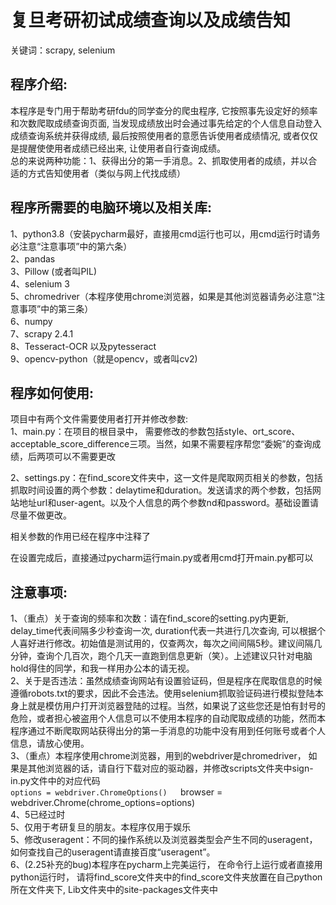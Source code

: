 # 复旦考研初试成绩查询以及成绩告知 #
关键词：scrapy, selenium
## 程序介绍: ##
本程序是专门用于帮助考研fdu的同学查分的爬虫程序, 它按照事先设定好的频率和次数爬取成绩查询页面, 当发现成绩放出时会通过事先给定的个人信息自动登入成绩查询系统并获得成绩, 最后按照使用者的意愿告诉使用者成绩情况, 或者仅仅是提醒使使用者成绩已经出来, 让使用者自行查询成绩。  
总的来说两种功能：1、获得出分的第一手消息。2、抓取使用者的成绩，并以合适的方式告知使用者（类似与网上代找成绩）
## 程序所需要的电脑环境以及相关库: ##

1、python3.8（安装pycharm最好，直接用cmd运行也可以，用cmd运行时请务必注意“注意事项”中的第六条）  
2、pandas  
3、Pillow (或者叫PIL)  
4、selenium 3  
5、chromedriver（本程序使用chrome浏览器，如果是其他浏览器请务必注意“注意事项”中的第三条）  
6、numpy  
7、scrapy 2.4.1  
8、Tesseract-OCR 以及pytesseract  
9、opencv-python（就是opencv，或者叫cv2)  
## 程序如何使用: ## 
项目中有两个文件需要使用者打开并修改参数:  
1、main.py：在项目的根目录中， 需要修改的参数包括style、ort_score、acceptable_score_difference三项。当然，如果不需要程序帮您“委婉”的查询成绩，后两项可以不需要更改  
  
2、settings.py：在find_score文件夹中，这一文件是爬取网页相关的参数，包括抓取时间设置的两个参数：delaytime和duration。发送请求的两个参数，包括网站地址url和user-agent。以及个人信息的两个参数nd和password。基础设置请尽量不做更改。  
  
相关参数的作用已经在程序中注释了  
  
在设置完成后，直接通过pycharm运行main.py或者用cmd打开main.py都可以  
## 注意事项: ##
1、（重点）关于查询的频率和次数：请在find_score的setting.py内更新, delay_time代表间隔多少秒查询一次, duration代表一共进行几次查询,  可以根据个人喜好进行修改。初始值是测试用的，仅查两次，每次之间间隔5秒。建议间隔几分钟，查询个几百次，跑个几天一直跑到信息更新（笑）。上述建议只针对电脑hold得住的同学，和我一样用办公本的请无视。  
2、关于是否违法：虽然成绩查询网站有设置验证码，但是程序在爬取信息的时候遵循robots.txt的要求，因此不会违法。使用selenium抓取验证码进行模拟登陆本身上就是模仿用户打开浏览器登陆的过程。当然，如果说了这些您还是怕有封号的危险，或者担心被盗用个人信息可以不使用本程序的自动爬取成绩的功能，然而本程序通过不断爬取网站获得出分的第一手消息的功能中没有用到任何账号或者个人信息，请放心使用。  
3、（重点）本程序使用chrome浏览器，用到的webdriver是chromedriver， 如果是其他浏览器的话，请自行下载对应的驱动器，并修改scripts文件夹中sign-in.py文件中的对应代码  
    `options = webdriver.ChromeOptions()  
    `browser = webdriver.Chrome(chrome_options=options)  
4、5已经过时  
5、仅用于考研复旦的朋友。本程序仅用于娱乐  
5、修改useragent：不同的操作系统以及浏览器类型会产生不同的useragent，如何查找自己的useragent请直接百度“useragent”。  
6、(2.25补充的bug)本程序在pycharm上完美运行， 在命令行上运行或者直接用python运行时， 请将find_score文件夹中的find_score文件夹放置在自己python所在文件夹下, Lib文件夹中的site-packages文件夹中
